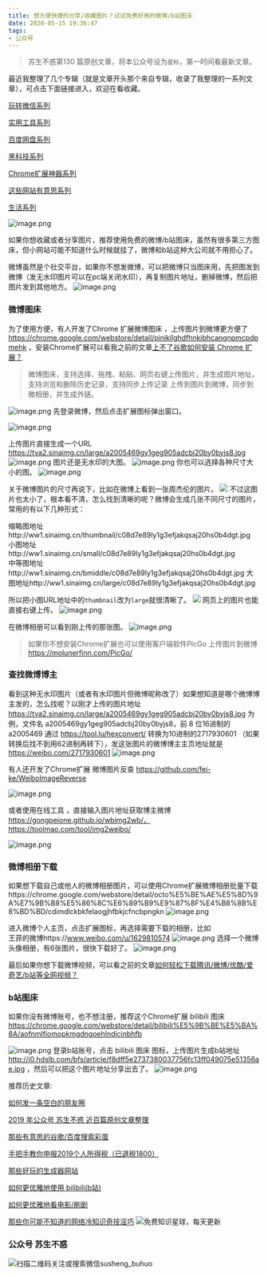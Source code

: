 ```yaml
---
title: 想方便快捷的分享/收藏图片？试试免费好用的微博/b站图床
date: 2020-05-15 19:36:47
tags:
- 公众号
---
```

> 苏生不惑第130 篇原创文章，将本公众号设为`星标`，第一时间看最新文章。

最近我整理了几个专辑（就是文章开头那个来自专辑，收录了我整理的一系列文章），可点击下面链接进入，欢迎在看收藏。

[玩转微信系列](https://mp.weixin.qq.com/mp/appmsgalbum?action=getalbum&album_id=1319703220939456512&__biz=MzIyMjg2ODExMA==#wechat_redirect)

[实用工具系列](https://mp.weixin.qq.com/mp/appmsgalbum?action=getalbum&album_id=1319695030503931905&__biz=MzIyMjg2ODExMA==#wechat_redirect)

[百度网盘系列](https://mp.weixin.qq.com/mp/appmsgalbum?action=getalbum&album_id=1319689299658604545&__biz=MzIyMjg2ODExMA==#wechat_redirect)

[黑科技系列](https://mp.weixin.qq.com/mp/appmsgalbum?action=getalbum&album_id=1319680810974511105&__biz=MzIyMjg2ODExMA==#wechat_redirect)

[Chrome扩展神器系列](https://mp.weixin.qq.com/mp/appmsgalbum?action=getalbum&album_id=1319685403368292353&__biz=MzIyMjg2ODExMA==#wechat_redirect)

 [这些网站有意思系列](https://mp.weixin.qq.com/mp/appmsgalbum?action=getalbum&album_id=1319683982690418688&__biz=MzIyMjg2ODExMA==#wechat_redirect) 

[生活系列](https://mp.weixin.qq.com/mp/appmsgalbum?action=getalbum&album_id=1319700560609869824&__biz=MzIyMjg2ODExMA==#wechat_redirect)

![image.png](https://upload-images.jianshu.io/upload_images/23152173-1e2a5ff5e0ff3538.png?imageMogr2/auto-orient/strip%7CimageView2/2/w/1240)

如果你想收藏或者分享图片，推荐使用免费的微博/b站图床，虽然有很多第三方图床，但小网站可能不知道什么时候就挂了，微博和b站这种大公司就不用担心了。

微博虽然是个社交平台，如果你不想发微博，可以把微博只当图床用，先把图发到微博（发无水印图片可以在pc端关闭水印），再复制图片地址，删掉微博，然后把图片发到其他地方。
![image.png](https://upload-images.jianshu.io/upload_images/23152173-35a55390ad1ba704.png?imageMogr2/auto-orient/strip%7CimageView2/2/w/1240)

### 微博图床
为了使用方便，有人开发了Chrome  扩展微博图床 ，上传图片到微博更方便了 https://chrome.google.com/webstore/detail/pinjkilghdfhnkibhcangnpmcpdpmehk ，安装Chrome扩展可以看我之前的文章[上不了谷歌如何安装 Chrome 扩展？](https://mp.weixin.qq.com/s/xC9K_z7zpmAIEzUK6s1x3w)
> 微博图床，支持选择、拖拽、粘贴、网页右键上传图片，并生成图片地址，支持浏览和删除历史记录，支持同步上传记录
上传到图片到微博，同步到微相册，并生成外链。

![image.png](https://upload-images.jianshu.io/upload_images/23152173-5982947bce413422.png?imageMogr2/auto-orient/strip%7CimageView2/2/w/1240)
先登录微博，然后点击扩展图标弹出窗口。

![image.png](https://upload-images.jianshu.io/upload_images/23152173-71e75bd123f251a9.png?imageMogr2/auto-orient/strip%7CimageView2/2/w/1240)

上传图片直接生成一个URL https://tva2.sinaimg.cn/large/a2005469gy1geg905adcbj20by0byjs8.jpg
![image.png](https://upload-images.jianshu.io/upload_images/23152173-3cbb64912e2b88a4.png?imageMogr2/auto-orient/strip%7CimageView2/2/w/1240)
图片还是无水印的大图。
![image.png](https://upload-images.jianshu.io/upload_images/23152173-d95ada559008af2c.png?imageMogr2/auto-orient/strip%7CimageView2/2/w/1240)
你也可以选择各种尺寸大小的图。
![image.png](https://upload-images.jianshu.io/upload_images/23152173-c87e5ec5b5ab35e4.png?imageMogr2/auto-orient/strip%7CimageView2/2/w/1240)

关于微博图片的尺寸再说下，比如在微博上看到一张周杰伦的图片。
![](http://ww1.sinaimg.cn/thumbnail/c08d7e89ly1g3efjakqsaj20hs0b4dgt.jpg )
不过这图片也太小了，根本看不清，怎么找到清晰的呢？微博会生成几张不同尺寸的图片，常用的有以下几种形式：

缩略图地址http://ww1.sinaimg.cn/thumbnail/c08d7e89ly1g3efjakqsaj20hs0b4dgt.jpg  
小图地址http://ww1.sinaimg.cn/small/c08d7e89ly1g3efjakqsaj20hs0b4dgt.jpg  
中等图地址http://ww1.sinaimg.cn/bmiddle/c08d7e89ly1g3efjakqsaj20hs0b4dgt.jpg 
大图地址http://ww1.sinaimg.cn/large/c08d7e89ly1g3efjakqsaj20hs0b4dgt.jpg 

所以把小图URL地址中的`thumbnail`改为`large`就很清晰了。
![](http://ww1.sinaimg.cn/large/c08d7e89ly1g3efjakqsaj20hs0b4dgt.jpg)
网页上的图片也能直接右键上传。
![image.png](https://upload-images.jianshu.io/upload_images/23152173-6f2dc54ff863310f.png?imageMogr2/auto-orient/strip%7CimageView2/2/w/1240)

在微博相册可以看到刚上传的那张图。
![image.png](https://upload-images.jianshu.io/upload_images/23152173-a655daca118f8e32.png?imageMogr2/auto-orient/strip%7CimageView2/2/w/1240)

> 如果你不想安装Chrome扩展也可以使用客户端软件PicGo 上传图片到微博 https://molunerfinn.com/PicGo/


### 查找微博博主
看到这种无水印图片（或者有水印图片但微博昵称改了）如果想知道是哪个微博博主发的，怎么找呢？以刚才上传的图片地址  https://tva2.sinaimg.cn/large/a2005469gy1geg905adcbj20by0byjs8.jpg 为例，文件名 a2005469gy1geg905adcbj20by0byjs8，前 8 位16进制的a2005469 通过 https://tool.lu/hexconvert/ 转换为10进制的2717930601 （如果转换后找不到用62进制再转下），发这张图片的微博博主主页地址就是 https://weibo.com/2717930601
![image.png](https://upload-images.jianshu.io/upload_images/23152173-a1a7c8db5091a251.png?imageMogr2/auto-orient/strip%7CimageView2/2/w/1240)

有人还开发了Chrome扩展 微博图片反查 https://github.com/fei-ke/WeiboImageReverse

![image.png](https://upload-images.jianshu.io/upload_images/23152173-6e6587b4a9f367dc.png?imageMogr2/auto-orient/strip%7CimageView2/2/w/1240)

或者使用在线工具 ，直接输入图片地址获取博主微博 https://gongpeione.github.io/wbimg2wb/，https://toolmao.com/tool/img2weibo/

![image.png](https://upload-images.jianshu.io/upload_images/23152173-63f67efdd315c145.png?imageMogr2/auto-orient/strip%7CimageView2/2/w/1240)


### 微博相册下载
如果想下载自己或他人的微博相册图片，可以使用Chrome扩展微博相册批量下载https://chrome.google.com/webstore/detail/octo%E5%BE%AE%E5%8D%9A%E7%9B%B8%E5%86%8C%E6%89%B9%E9%87%8F%E4%B8%8B%E8%BD%BD/cdimdlckbkfelaogjhfbkjcfncbpngkn
![image.png](https://upload-images.jianshu.io/upload_images/23152173-9bc5ae6bb70c5301.png?imageMogr2/auto-orient/strip%7CimageView2/2/w/1240)

进入微博个人主页，点击扩展图标，再选择需要下载的相册，比如  
王菲的微博https://www.weibo.com/u/1629810574 
![image.png](https://upload-images.jianshu.io/upload_images/17817191-c578ea05e796c6b5.png?imageMogr2/auto-orient/strip%7CimageView2/2/w/1240)
选择一个微博头像相册，有6张图片，很快下载好了。
![image.png](https://upload-images.jianshu.io/upload_images/17817191-853765f66bad3d54.png?imageMogr2/auto-orient/strip%7CimageView2/2/w/1240)

最后如果你想下载微博视频，可以看之前的文章[如何轻松下载腾讯/微博/优酷/爱奇艺/b站等全网视频？](https://mp.weixin.qq.com/s/3rB23e9L55hDBaPLDu6WMg)

### b站图床
如果你没有微博账号，也不想注册，推荐这个Chrome扩展 bilibili  图床 
https://chrome.google.com/webstore/detail/bilibili%E5%9B%BE%E5%BA%8A/aofnmlfiomopkmgdngoehlndjcinbhfb

![image.png](https://upload-images.jianshu.io/upload_images/23152173-2d0934eb736fd6ac.png?imageMogr2/auto-orient/strip%7CimageView2/2/w/1240)
登录b站账号，点击 bilibili  图床 图标，上传图片生成b站地址
http://i0.hdslb.com/bfs/article/f8dff5e2737380037756fc13ff049075e51356ae.jpg ，然后可以把这个图片地址分享出去了。
![image.png](https://upload-images.jianshu.io/upload_images/23152173-c240f985ba08c497.png?imageMogr2/auto-orient/strip%7CimageView2/2/w/1240)


 推荐历史文章:

[如何发一条空白的朋友圈](https://mp.weixin.qq.com/s/Xz1m-mqtCcBF_4hmGCpkUQ)

[2019 年公众号 苏生不惑 近百篇原创文章整理](https://mp.weixin.qq.com/s/Lm4l_aPCSXymUGcqO_Yf3g)

[那些有意思的谷歌/百度搜索彩蛋](https://mp.weixin.qq.com/s/dXZhN3GbqQslg7-YHcRL3A)

[手把手教你申报2019个人所得税（已退税1800）](https://mp.weixin.qq.com/s/GQ6OUbPHqNJco0Gv_SiRgg)

[那些好玩的生成器网站](https://mp.weixin.qq.com/s/mPpRYbjfgpVqKcpFwnPYtA)

[如何更优雅地使用 bilibili(b站)](https://mp.weixin.qq.com/s/a_lxHOQVA9RR_dYyzr56Gw)

[如何更优雅地看电影/刷剧](https://mp.weixin.qq.com/s/ksElusubk3s7dKtAqI4HKg)

[那些你可能不知道的网络冷知识奇技淫巧](https://mp.weixin.qq.com/s/-p-RZLh8ovNiCYv6YQkbrw)
![免费知识星球，每天更新](https://upload-images.jianshu.io/upload_images/17817191-9d41aa25edcd25c4.png?imageMogr2/auto-orient/strip%7CimageView2/2/w/1240)
### 公众号 苏生不惑
 ![扫描二维码关注或搜索微信susheng_buhuo](https://upload-images.jianshu.io/upload_images/17817191-6e0079f95d4c0338.jpg?imageMogr2/auto-orient/strip%7CimageView2/2/w/1240)